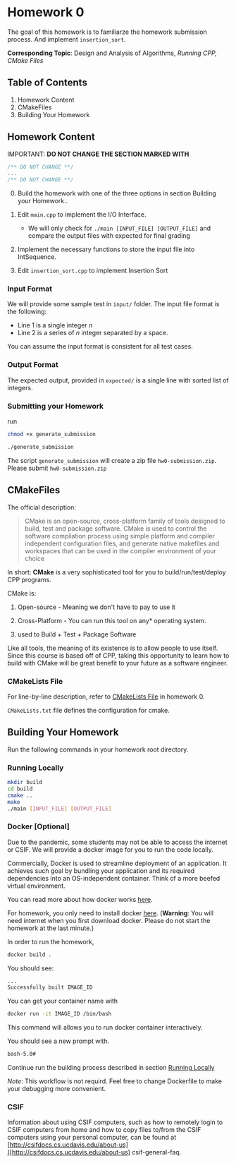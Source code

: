 # Homework 0

The goal of this homework is to familiarze the homework submission process.
And implement `insertion_sort`.

**Corresponding Topic**: Design and Analysis of Algorithms, _Running CPP, CMake Files_

## Table of Contents

1. Homework Content
2. CMakeFiles
3. Building Your Homework

## Homework Content

IMPORTANT: **DO NOT CHANGE THE SECTION MARKED WITH**

```cpp
/** DO NOT CHANGE **/
...
/** DO NOT CHANGE **/
```

0. Build the homework with one of the three options in section Building your Homework..

1. Edit `main.cpp` to implement the I/O Interface.

   - We will only check for `./main [INPUT_FILE] [OUTPUT_FILE]`
     and compare the output files with expected for final grading

2. Implement the necessary functions to store the input file
   into IntSequence.

3. Edit `insertion_sort.cpp` to implement Insertion Sort

### Input Format

We will provide some sample test in `input/` folder. The input file format
is the following:

- Line 1 is a single integer $n$
- Line 2 is a series of $n$ integer separated by a space.

You can assume the input format is consistent for all test cases.

### Output Format

The expected output, provided in `expected/` is a single line with sorted list of integers.

### Submitting your Homework

run

```bash
chmod +x generate_submission

./generate_submission
```

The script `generate_submission` will create a zip file `hw0-submission.zip`.
Please submit `hw0-submission.zip`

## CMakeFiles

The official description:

> CMake is an open-source, cross-platform family of tools designed to build, test and package software. CMake is used to control the software compilation process using simple platform and compiler independent configuration files, and generate native makefiles and workspaces that can be used in the compiler environment of your choice

In short: **CMake** is a very sophisticated tool for you to build/run/test/deploy CPP programs.

CMake is:

1. Open-source - Meaning we don't have to pay to use it

2. Cross-Platform - You can run this tool on any\* operating system.

3. used to Build + Test + Package Software

Like all tools, the meaning of its existence is to allow people to use itself. Since this course is based off of CPP, taking this opportunity to learn how to build with CMake will be great benefit to your future as a software engineer.

### CMakeLists File

For line-by-line description, refer to [CMakeLists File](./CMakeLists.txt) in homework 0.

`CMakeLists.txt` file defines the configuration for cmake.

## Building Your Homework

Run the following commands in your homework root directory.

### Running Locally

```bash
mkdir build
cd build
cmake ..
make
./main [INPUT_FILE] [OUTPUT_FILE]
```

### Docker [Optional]

Due to the pandemic, some students may not be able to access the internet
or CSIF. We will provide a docker image for you to run the code locally.

Commercially, Docker is used to streamline deployment of an application. It achieves such goal by bundling your application and its required dependencies into an OS-independent container. Think of a more beefed virtual environment.

You can read more about how docker works [here](<https://en.wikipedia.org/wiki/Docker_(software)>).

For homework, you only need to install docker [here](https://docs.docker.com/engine/install/). (**Warning**: You will need internet when you first download docker. Please do not start the homework at the last minute.)

In order to run the homework,

```bash
docker build .
```

You should see:

```bash
...
Successfully built IMAGE_ID
```

You can get your container name with

```bash
docker run -it IMAGE_ID /bin/bash
```

This command will allows you to run docker container interactively. 

You should see a new prompt with.

```bash
bash-5.0#
```

Continue run the building process described in section [Running Locally](<Running\ Locally>)

*Note*: This workflow is not requird.  Feel free to change Dockerfile to make your debugging more convenient.

### CSIF

Information about using CSIF computers, such as how to remotely login to CSIF
computers from home and how to copy files to/from the CSIF computers using your
personal computer, can be found at [http://csifdocs.cs.ucdavis.edu/about-us]([http://csifdocs.cs.ucdavis.edu/about-us)
csif-general-faq.
